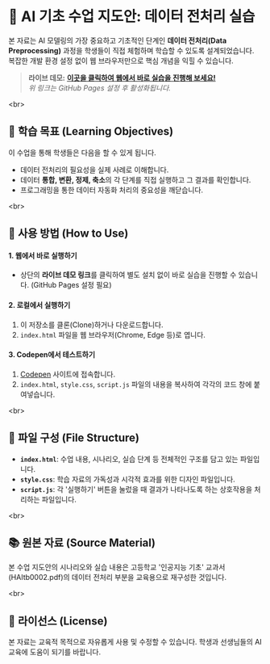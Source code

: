 
# 🧪 AI 기초 수업 지도안: 데이터 전처리 실습

본 자료는 AI 모델링의 가장 중요하고 기초적인 단계인 **데이터 전처리(Data Preprocessing)** 과정을 학생들이 직접 체험하며 학습할 수 있도록 설계되었습니다. 복잡한 개발 환경 설정 없이 웹 브라우저만으로 핵심 개념을 익힐 수 있습니다.

> **라이브 데모:** [**이곳을 클릭하여 웹에서 바로 실습을 진행해 보세요\!**](https://www.google.com/search?q=https://%5BYour-GitHub-Username%5D.github.io/%5BRepository-Name%5D/)  
> *위 링크는 GitHub Pages 설정 후 활성화됩니다.*

\<br\>

## 🎯 학습 목표 (Learning Objectives)

이 수업을 통해 학생들은 다음을 할 수 있게 됩니다.

  * 데이터 전처리의 필요성을 실제 사례로 이해합니다.
  * 데이터 **통합, 변환, 정제, 축소**의 각 단계를 직접 실행하고 그 결과를 확인합니다.
  * 프로그래밍을 통한 데이터 자동화 처리의 중요성을 깨닫습니다.

\<br\>

## 🚀 사용 방법 (How to Use)

#### 1\. 웹에서 바로 실행하기

  * 상단의 **라이브 데모 링크**를 클릭하여 별도 설치 없이 바로 실습을 진행할 수 있습니다. (GitHub Pages 설정 필요)

#### 2\. 로컬에서 실행하기

1.  이 저장소를 클론(Clone)하거나 다운로드합니다.
2.  `index.html` 파일을 웹 브라우저(Chrome, Edge 등)로 엽니다.

#### 3\. Codepen에서 테스트하기

1.  [Codepen](https://www.google.com/search?q=https://codepen.io/pen/) 사이트에 접속합니다.
2.  `index.html`, `style.css`, `script.js` 파일의 내용을 복사하여 각각의 코드 창에 붙여넣습니다.

\<br\>

## 📁 파일 구성 (File Structure)

  * **`index.html`**: 수업 내용, 시나리오, 실습 단계 등 전체적인 구조를 담고 있는 파일입니다.
  * **`style.css`**: 학습 자료의 가독성과 시각적 효과를 위한 디자인 파일입니다.
  * **`script.js`**: 각 '실행하기' 버튼을 눌렀을 때 결과가 나타나도록 하는 상호작용을 처리하는 파일입니다.

\<br\>

## 📚 원본 자료 (Source Material)

본 수업 지도안의 시나리오와 실습 내용은 고등학교 '인공지능 기초' 교과서(HAItb0002.pdf)의 데이터 전처리 부분을 교육용으로 재구성한 것입니다.

\<br\>

## 📜 라이선스 (License)

본 자료는 교육적 목적으로 자유롭게 사용 및 수정할 수 있습니다. 학생과 선생님들의 AI 교육에 도움이 되기를 바랍니다.
